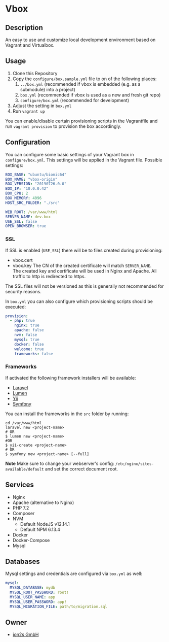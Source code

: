 # Vbox

## Description
An easy to use and customize local development environment based on Vagrant and
Virtualbox.

## Usage
1. Clone this Repository
1. Copy the `configure/box.sample.yml` file to on of the following places:
    1. `../box.yml` (recommended if vbox is embedded (e.g. as a submodule) into a project)
    1. `box.yml` (recommended if vbox is used as a new and fresh git repo)
    1. `configure/box.yml` (recommended for development)
1. Adjust the setting in `box.yml`
1. Run `vagrant up`

You can enable/disable certain provisioning scripts in the Vagrantfile and run `vagrant provision`
to provision the box accordingly.

## Configuration
You can configure some basic settings of your Vagrant box in `configure/box.yml`.
This settings will be applied in the Vagrant file.
Possible settings:
```yaml
BOX_BASE: "ubuntu/bionic64"
BOX_NAME: "vbox-origin"
BOX_VERSION: "20190726.0.0"
BOX_IP: "10.0.0.42"
BOX_CPU: 2
BOX_MEMORY: 4096
HOST_SRC_FOLDER: "./src"

WEB_ROOT: /var/www/html
SERVER_NAME: dev.box
USE_SSL: false
OPEN_BROWSER: true
```

### SSL
If SSL is enabled (`USE_SSL`) there will be to files created during provisioning:
* vbox.cert
* vbox.key
The CN of the created certificate will match `SERVER_NAME`.  
The created key and certificate will be used in Nginx and Apache. All traffic to http
is redirected to https.

The SSL files will not be versioned as this is generally not recommended for security
reasons.

In `box.yml` you can also configure which provisioning scripts should be executed:
```yaml
provision:
  - php: true
    nginx: true
    apache: false
    nvm: false
    mysql: true
    docker: false
    welcome: true
    frameworks: false
```

### Frameworks
If activated the following framework installers will be available:
* [Laravel](https://laravel.com/)
* [Lumen](https://lumen.laravel.com/)
* [Yii](https://www.yiiframework.com/)
* [Symfony](https://symfony.com/)

You can install the frameworks in the `src` folder by running:
```shell script
cd /var/www/html
laravel new <project-name>
# OR
$ lumen new <project-name>
#OR
$ yii-create <project-name>
# OR
$ symfony new <project-name> [--full]
```
**Note**
Make sure to change your webserver's config: `/etc/nginx/sites-available/default`
and set the correct document root.

## Services
* Nginx
* Apache (alternative to Nginx)
* PHP 7.2
* Composer
* NVM
  * Default NodeJS v12.14.1
  * Default NPM 6.13.4
* Docker
* Docker-Compose
* Mysql

## Databases
Mysql settings and credentials are configured via `box.yml` as well:
```yaml
mysql:
  MYSQL_DATABASE: mydb
  MYSQL_ROOT_PASSWORD: root!
  MYSQL_USER_NAME: app
  MYSQL_USER_PASSWORD: app!
  MYSQL_MIGRATION_FILE: path/to/migration.sql
```

## Owner
* [ion2s GmbH](http://www.ion2s.com)
